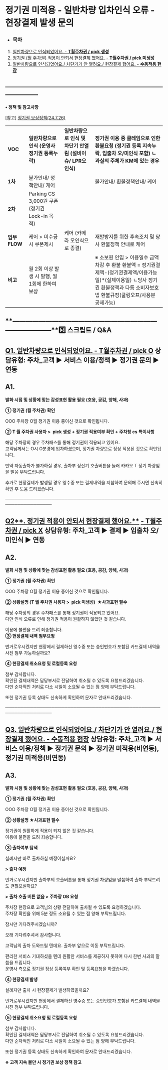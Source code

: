 # 정기권 미적용 - 일반차량 입차인식 오류 - 현장결제 발생 문의

* ### **목차**

1. [일반차량으로 인식되었어요. - **T월주차권 / pick 생성**](#h_01HT1YMEM8GQXPBN6KB7Y0HQM1)
2. [정기권 (월 주차권) 적용이 안되서 현장결제 했어요. - **T월주차권 / pick 미생성**](#h_01JT2XAWC8RKF3TNSWPNBZ3T6B)
3. [일반차량으로 인식되었어요./ 차단기가 안 열려요./ 현장결제 했어요. - **수동적용 현장**](#h_01JT2XAWC9AGAA03APNCXPRY40)

**―****―****―****―****―****―****―****―****―****―****―****―****―****―****―****―****―****―****―****―****―****―****―****―****―****―****―****―****―**
-------------------------------------------------------------------------------------------------------------------------------------------------

**• 정책 및 참고사항**

[참고] [정기권 보상정책(24.7.26)](https://kakaomobilitysupport.zendesk.com/hc/ko/articles/35644611912089)

|  |  |  |  |
| --- | --- | --- | --- |
| **VOC** | **일반차량으로 인식** **(운영사 정기권 등록누락)** | **일반차량으로 인식 및 차단기 안열림** **(설비이슈/ LPR오인식)** | **정기권 이용 중 클레임으로 인한 환불요청** **(정기권 등록 지속누락, 입출차 오/미인식 포함)** **ㄴ과실의 주체가 KM에 있는 경우** |
| **1차** | 불가안내/ 정책안내/ 케어 | | 불가안내/ 환불정책안내/ 케어 |
| **2차** | Parking CS 3,000원 쿠폰  (정기권 Lock-in 목적) |  |  |
| **업무** **FLOW** | 케어 > 미수긍 시 쿠폰제시 | 케어 (카메라 오인식으로 종결) | 재발방지를 위한 후속조치 및 당사 환불정책 안내로 케어 |
| **비고** | 월 2회 이상 발생 시 발행, 월 1회에 한하여 보상 |  | ※ 소보원 인입 > 이용일수 금액 차감 후 환불  환불액 = 정기권결제액-(정기권결제액/이용가능일)\*(실제이용일)  ㄴ당사 정기권 환불정책과 다름  소비자보호법 환불규정(쿨링오프/사용분 공제가능) |

**―****―****―****―****―****―****―****―****―****―****―****―****―****―****―****―****―****―****―****―****―****―****―****―****―****―****―****―****―****3️⃣ 스크립트 / Q&A**
-------------------------------------------------------------------------------------------------------------------------------------------------------------------

**[Q1. 일반차량으로 인식되었어요. - T월주차권 / pick O](#h_01JN5VV1C5EG2MKX5HJ9SVA4HY) **상담유형: 주차\_고객 ▶ 서비스 이용/정책 ▶ 정기권 문의 ▶ 연동****
-------------------------------------------------------------------------------------------------------------------

**A1.**
-------

****발화 시점 및 상황에 맞는 감성표현 활용 필요 (호응, 공감, 양해, 사과)****

**① 정기권 (월 주차권) 확인**

OOO 주차장 O월 정기권 이용 중이신 것으로 확인됩니다.  
  
**② T 월 주차권 사용자 >  pick 생성 + 정기권 적용여부 확인 + 주차창 cs 특이사항**

해당 주차장의 경우 주차패스를 통해 정기권이 적용되고 있어요.  
고객님께서는 O시 O분경에 입차하셨으며, 정기권 차량으로 정상 적용된 것으로 확인됩니다.  
  
만약 자동출차가 불가하실 경우, 출차부 정산기 호출버튼을 눌러 카카오 T 정기 차량임을 말씀 부탁드립니다.  
  
추가로 현장결제가 발생될 경우 영수증 또는 결제내역을 지참하여 문의해 주시면 신속히 확인 후 도움 드리겠습니다.

─────────────────────────────────────────────────────────────────

[**Q2****. 정기권 적용이 안되서 현장결제 했어요.**](#h_01JN5VV1C5EG2MKX5HJ9SVA4HY) [- T월주차권 / pick X](#h_01JN5VV1C5EG2MKX5HJ9SVA4HY) ****상담유형: 주차\_고객 ▶ 결제 ▶ 입출차 오/미인식 ▶ 연동****
---------------------------------------------------------------------------------------------------------------------------------------------------------------

**A2.**
-------

****발화 시점 및 상황에 맞는 감성표현 활용 필요 (호응, 공감, 양해, 사과)****

**① 정기권 (월 주차권) 확인**

OOO 주차장 O월 정기권 이용 중이신 것으로 확인됩니다.  
  
**② 상황설명 (T 월 주차권 사용자 >  pick 미생성)  **★사과표현 필수****

해당 주차장의 경우 주차패스를 통해 정기권이 적용되고 있어요.  
다만 인식 오류로 인해 정기권 적용이 원활하지 않았던 것 같습니다.  
  
이용에 불편을 드려 죄송합니다.   
 **③ 현장결제 내역 첨부요청**

번거로우시겠지만 현장에서 결제하신 영수증 또는 승인번호가 포함된 카드결제 내역을 사진 첨부 가능하실까요?

**④ 현장결제 취소요청 및 로컬등록 요청**

첨부 감사합니다.  
확인된 결제내역은 담당부서로 전달하여 취소될 수 있도록 요청드리겠습니다.  
다만 순차적인 처리로 다소 시일이 소요될 수 있는 점 양해 부탁드립니다.  
  
또한 정기권 등록 상태도 신속하게 확인하여 문자로 안내드리겠습니다.

─────────────────────────────────────────────────────────────────

**[Q3. 일반차량으로 인식되었어요./ 차단기가 안 열려요./ 현장결제 했어요. - 수동적용 현장](#h_01JN5VV1C5EG2MKX5HJ9SVA4HY)** ****상담유형: 주차\_고객 ▶ 서비스 이용/정책 ▶ 정기권 문의 ▶ 정기권 미적용(비연동),정기권 미적용(비연동)****
---------------------------------------------------------------------------------------------------------------------------------------------------------------

**A3.**
-------

****발화 시점 및 상황에 맞는 감성표현 활용 필요 (호응, 공감, 양해, 사과)****

**① 정기권 (월 주차권) 확인**

OOO 주차장 O월 정기권 이용 중이신 것으로 확인됩니다.  
  
**② 상황설명 ****★사과표현 필수******

정기권이 원활하게 적용이 되지 않은 것 같습니다.  
이용에 불편을 드려 죄송합니다.   
  
**③ 출차여부 탐색**

실례지만 바로 출차하실 예정이실까요?  
  
**> 출차 예정**

번거로우시겠지만 출차부의 호출버튼을 통해 정기권 차량임을 말씀하여 출차 부탁드려도 괜찮으실까요?  
  
**> 출차 호출 버튼 없음 > 주차장 OB 요청**

주차장 현장으로 고객님의 상황 전달하여 출차될 수 있도록 요청하겠습니다.  
주차장 확인을 위해 5분 정도 소요될 수 있는 점 양해 부탁드립니다.  
  
잠시만 기다려주시겠습니까?  
  
오래 기다려주셔서 감사합니다.

고객님의 출차 도와드릴 텐데요. 출차부 앞으로 이동 부탁드립니다.  
  
편리한 서비스 기대하셨을 텐데 원활한 서비스를 제공하지 못하여 다시 한번 사과의 말씀을 드립니다.  
운영사 측으로 정기권 정상 등록여부 확인 및 등록요청을 하겠습니다.  
  
 ****④** 현장결제 발생**

실례지만 출차 시 현장결제가 발생하였을까요?  
  
번거로우시겠지만 현장에서 결제하신 영수증 또는 승인번호가 포함된 카드결제 내역을 사진 첨부 부탁드립니다.  
  
**⑤ 현장결제 취소요청 및 로컬등록 요청**

첨부 감사합니다.  
확인된 결제내역은 담당부서로 전달하여 취소될 수 있도록 요청드리겠습니다.  
다만 순차적인 처리로 다소 시일이 소요될 수 있는 점 양해 부탁드립니다.  
  
또한 정기권 등록 상태도 신속하게 확인하여 문자로 안내드리겠습니다.  
  
**※ 고객 지속 불만 시 정기권 보상 정책 참고**